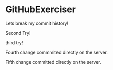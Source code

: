 # GitHubExerciser

Lets break my commit history!
 
 Second Try!

third try!

Fourth change commmited directly on the server.

Fifth change committed directly on the server.
